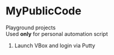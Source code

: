 # MyPublicCode
Playground projects  
Used **only** for personal automation script  
1. Launch VBox and login via Putty


